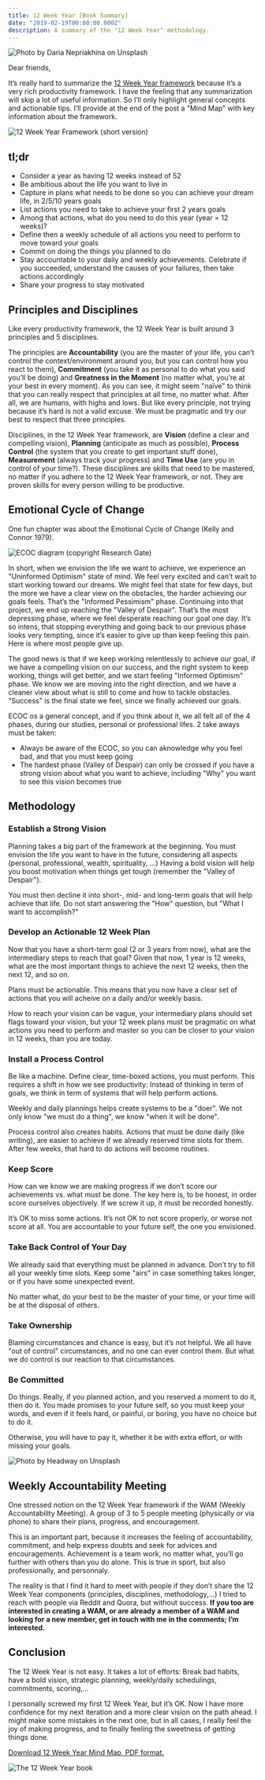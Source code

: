 ```yaml
---
title: 12 Week Year [Book Summary]
date: "2019-02-19T00:00:00.000Z"
description: A summary of the "12 Week Year" methodology.
---
```


![Photo by Daria Nepriakhina on Unsplash](./daria-nepriakhina-474036-unsplash.jpg)

Dear friends,

It’s really hard to summarize the [12 Week Year framework](https://amzn.to/2MqrxZe) because it’s a very rich productivity framework. I have the feeling that any summarization will skip a lot of useful information. So I’ll only highlight general concepts and actionable tips. I’ll provide at the end of the post a "Mind Map" with key information about the framework.

![12 Week Year Framework (short version)](./12-week-year.png)

## tl;dr

- Consider a year as having 12 weeks instead of 52
- Be ambitious about the life you want to live in
- Capture in plans what needs to be done so you can achieve your dream life, in 2/5/10 years goals
- List actions you need to take to achieve your first 2 years goals
- Among that actions, what do you need to do this year (year = 12 weeks)?
- Define then a weekly schedule of all actions you need to perform to move toward your goals
- Commit on doing the things you planned to do
- Stay accountable to your daily and weekly achievements. Celebrate if you succeeded, understand the causes of your failures, then take actions accordingly
- Share your progress to stay motivated

## Principles and Disciplines

Like every productivity framework, the 12 Week Year is built around 3 principles and 5 disciplines.

The principles are **Accountability** (you are the master of your life, you can’t control the context/environment around you, but you can control how you react to them), **Commitment** (you take it as personal to do what you said you’ll be doing) and **Greatness in the Moment** (no matter what, you’re at your best in every moment). As you can see, it might seem "naïve" to think that you can really respect that principles at all time, no matter what. After all, we are humans, with highs and lows. But like every principle, not trying because it’s hard is not a valid excuse. We must be pragmatic and try our best to respect that three principles.

Disciplines, in the 12 Week Year framework, are **Vision** (define a clear and compelling vision), **Planning** (anticipate as much as possible), **Process Control** (the system that you create to get important stuff done), **Measurement** (always track your progress) and **Time Use** (are you in control of your time?). These disciplines are skills that need to be mastered, no matter if you adhere to the 12 Week Year framework, or not. They are proven skills for every person willing to be productive.

## Emotional Cycle of Change

One fun chapter was about the Emotional Cycle of Change (Kelly and Connor 1979).

![ECOC diagram (copyright Research Gate)](./Emotional-Cycle-of-Change-showing-a-clients-emotional-mood-regarding-goals-and.png)

In short, when we envision the life we want to achieve, we experience an "Uninformed Optimism" state of mind. We feel very excited and can’t wait to start working toward our dreams. We might feel that state for few days, but the more we have a clear view on the obstacles, the harder achieving our goals feels. That’s the "Informed Pessimism" phase. Continuing into that project, we end up reaching the "Valley of Despair". That’s the most depressing phase, where we feel desperate reaching our goal one day. It’s so intens, that stopping everything and going back to our previous phase looks very tempting, since it’s easier to give up than keep feeling this pain. Here is where most people give up.

The good news is that if we keep working relentlessly to achieve our goal, if we have a compelling vision on our success, and the right system to keep working, things will get better, and we start feeling "Informed Optimism" phase. We know we are moving into the right direction, and we have a cleaner view about what is still to come and how to tackle obstacles. "Success" is the final state we feel, since we finally achieved our goals.

ECOC os a general concept, and if you think about it, we all felt all of the 4 phases, during our studies, personal or professional lifes. 2 take aways must be taken:

- Always be aware of the ECOC, so you can aknowledge why you feel bad, and that you must keep going
- The hardest phase (Valley of Despair) can only be crossed if you have a strong vision about what you want to achieve, including "Why" you want to see this vision becomes true

## Methodology

### Establish a Strong Vision

Planning takes a big part of the framework at the beginning. You must envision the life you want to have in the future, considering all aspects (personal, professional, wealth, spirituality, …) Having a bold vision will help you boost motivation when things get tough (remember the "Valley of Despair").

You must then decline it into short-, mid- and long-term goals that will help achieve that life. Do not start answering the "How" question, but "What I want to accomplish?"

### Develop an Actionable 12 Week Plan

Now that you have a short-term goal (2 or 3 years from now), what are the intermediary steps to reach that goal? Given that now, 1 year is 12 weeks, what are the most important things to achieve the next 12 weeks, then the next 12, and so on.

Plans must be actionable. This means that you now have a clear set of actions that you will acheive on a daily and/or weekly basis.

How to reach your vision can be vague, your intermediary plans should set flags toward your vision, but your 12 week plans must be pragmatic on what actions you need to perform and master so you can be closer to your vision in 12 weeks, than you are today.

### Install a Process Control

Be like a machine. Define clear, time-boxed actions, you must perform. This requires a shift in how we see productivity: Instead of thinking in term of goals, we think in term of systems that will help perform actions.

Weekly and daily plannings helps create systems to be a "doer". We not only know "we must do a thing", we know "when it will be done".

Process control also creates habits. Actions that must be done daily (like writing), are easier to achieve if we already reserved time slots for them. After few weeks, that hard to do actions will become routines.

### Keep Score

How can we know we are making progress if we don’t score our achievements vs. what must be done. The key here is, to be honest, in order score ourselves objectively. If we screw it up, it must be recorded honestly.

It’s OK to miss some actions. It’s not OK to not score properly, or worse not score at all. You are accountable to your future self, the one you envisioned.

### Take Back Control of Your Day

We already said that everything must be planned in advance. Don’t try to fill all your weekly time slots. Keep some "airs" in case something takes longer, or if you have some unexpected event.

No matter what, do your best to be the master of your time, or your time will be at the disposal of others.

### Take Ownership

Blaming circumstances and chance is easy, but it’s not helpful. We all have "out of control" circumstances, and no one can ever control them. But what we do control is our reaction to that circumstances.

### Be Committed

Do things. Really, if you planned action, and you reserved a moment to do it, then do it. You made promises to your future self, so you must keep your words, and even if it feels hard, or painful, or boring, you have no choice but to do it.

Otherwise, you will have to pay it, whether it be with extra effort, or with missing your goals.

![Photo by Headway on Unsplash](./headway-537308-unsplash.jpg)

## Weekly Accountability Meeting

One stressed notion on the 12 Week Year framework if the WAM (Weekly Accountability Meeting). A group of 3 to 5 people meeting (physically or via phone) to share their plans, progress, and encouragement.

This is an important part, because it increases the feeling of accountability, commitment, and help express doubts and seek for advices and encouragements. Achievement is a team work, no matter what, you’ll go further with others than you do alone. This is true in sport, but also professionally, and personnaly.

The reality is that I find it hard to meet with people if they don’t share the 12 Week Year components (principles, disciplines, methodology,…) I tried to reach with people via Reddit and Quora, but without success. **If you too are interested in creating a WAM, or are already a member of a WAM and looking for a new member, get in touch with me in the comments; I’m interested.**

## Conclusion

The 12 Week Year is not easy. It takes a lot of efforts: Break bad habits, have a bold vision, strategic planning, weekly/daily schedulings, commitments, scoring,…

I personally screwed my first 12 Week Year, but it’s OK. Now I have more confidence for my next iteration and a more clear vision on the path ahead. I might make some mistakes in the next one, but in all cases, I really feel the joy of making progress, and to finally feeling the sweetness of getting things done.

[Download 12 Week Year Mind Map, PDF format.](./12-Week-Year-mind-map-htaidirt.com.pdf)

![The 12 Week Year book](./the-12-week-year-book.jpg)
